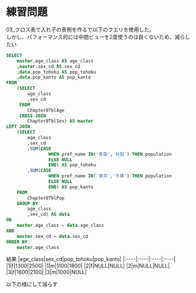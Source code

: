 # 練習問題
03_クロス表で入れ子の表側を作るで以下のクエリを使用した。  
しかし、パフォーマンス的には中間ビューを2度使うのは良くないため、減らしたい
``` sql
SELECT
	master.age_class AS age_class
	,master.sex_cd AS sex_cd
	,data.pop_tohoku AS pop_tohoku
	,data.pop_kanto AS pop_kanto
FROM
	(SELECT
		age_class
		,sex_cd
	 FROM
		Chapter8TblAge
	 CROSS JOIN
		Chapter8TblSex) AS master
LEFT JOIN
	(SELECT
		age_class
		,sex_cd
		,SUM(CASE
				WHEN pref_name IN('青森','秋田') THEN population
				ELSE NULL
				END) AS pop_tohoku
		,SUM(CASE
				WHEN pref_name IN('東京','千葉') THEN population
				ELSE NULL
				END) AS pop_kanto
	FROM
		Chapter8TblPop
	GROUP BY
		age_class
		,sex_cd) AS data
ON
	master.age_class = data.age_class
AND
	master.sex_cd = data.sex_cd
ORDER BY
	master.age_class
```
結果
|age_class|sex_cd|pop_tohoku|pop_kanto|
|:----|:----|:----|:----|
|1|f|1300|2500|
|1|m|1100|1800|
|2|f|NULL|NULL|
|2|m|NULL|NULL|
|3|f|1800|2100|
|3|m|1000|NULL|

以下の様にして減らす
``` sql

```
